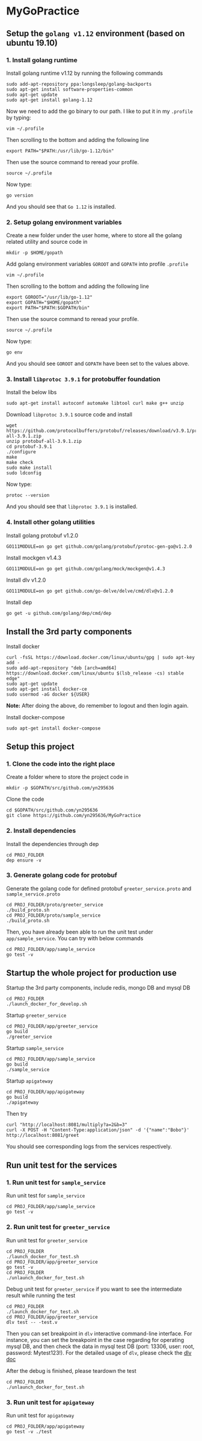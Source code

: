 # MyGoPractice

## Setup the `golang v1.12` environment (based on ubuntu 19.10)

### 1. Install golang runtime
Install golang runtime v1.12 by running the following commands
```
sudo add-apt-repository ppa:longsleep/golang-backports
sudo apt-get install software-properties-common
sudo apt-get update 
sudo apt-get install golang-1.12
```
Now we need to add the go binary to our path. I like to put it in my `.profile` by typing:
```
vim ~/.profile
```
Then scrolling to the bottom and adding the following line
```
export PATH="$PATH:/usr/lib/go-1.12/bin"
```
Then use the source command to reread your profile.
```
source ~/.profile
```
Now type:
```
go version
```
And you should see that `Go 1.12` is installed.

### 2. Setup golang environment variables
Create a new folder under the user home, where to store all the golang related utility and source code in
```
mkdir -p $HOME/gopath
```
Add golang environment variables `GOROOT` and `GOPATH` into profile `.profile`
```
vim ~/.profile
```
Then scrolling to the bottom and adding the following line
```
export GOROOT="/usr/lib/go-1.12"
export GOPATH="$HOME/gopath"
export PATH="$PATH:$GOPATH/bin"
```
Then use the source command to reread your profile.
```
source ~/.profile
```
Now type:
```
go env
```
And you should see `GOROOT` and `GOPATH` have been set to the values above.

### 3. Install `libprotoc 3.9.1` for protobuffer foundation
Install the below libs
```
sudo apt-get install autoconf automake libtool curl make g++ unzip
```
Download `libprotoc 3.9.1` source code and install
```
wget https://github.com/protocolbuffers/protobuf/releases/download/v3.9.1/protobuf-all-3.9.1.zip
unzip protobuf-all-3.9.1.zip
cd protobuf-3.9.1
./configure
make
make check
sudo make install
sudo ldconfig
```
Now type:
```
protoc --version
```
And you should see that `libprotoc 3.9.1` is installed.

### 4. Install other golang utilities
Install golang protobuf v1.2.0
```
GO111MODULE=on go get github.com/golang/protobuf/protoc-gen-go@v1.2.0
```
Install mockgen v1.4.3
```
GO111MODULE=on go get github.com/golang/mock/mockgen@v1.4.3
```
Install dlv v1.2.0
```
GO111MODULE=on go get github.com/go-delve/delve/cmd/dlv@v1.2.0
```
Install dep
```
go get -u github.com/golang/dep/cmd/dep
```

## Install the 3rd party components

Install docker
```
curl -fsSL https://download.docker.com/linux/ubuntu/gpg | sudo apt-key add -
sudo add-apt-repository "deb [arch=amd64] https://download.docker.com/linux/ubuntu $(lsb_release -cs) stable edge"
sudo apt-get update
sudo apt-get install docker-ce
sudo usermod -aG docker ${USER}
```
**Note:** After doing the above, do remember to logout and then login again.

Install docker-compose
```
sudo apt-get install docker-compose
```

## Setup this project

### 1. Clone the code into the right place
Create a folder where to store the project code in
```
mkdir -p $GOPATH/src/github.com/yn295636
```
Clone the code
```
cd $GOPATH/src/github.com/yn295636
git clone https://github.com/yn295636/MyGoPractice
```

### 2. Install dependencies
Install the dependencies through dep
```
cd PROJ_FOLDER
dep ensure -v
```

### 3. Generate golang code for protobuf
Generate the golang code for defined protobuf `greeter_service.proto` and `sample_service.proto`
```
cd PROJ_FOLDER/proto/greeter_service
./build_proto.sh
cd PROJ_FOLDER/proto/sample_service
./build_proto.sh
```
Then, you have already been able to run the unit test under `app/sample_service`. You can try with below commands
```
cd PROJ_FOLDER/app/sample_service
go test -v
```

## Startup the whole project for production use

Startup the 3rd party components, include redis, mongo DB and mysql DB
```
cd PROJ_FOLDER
./launch_docker_for_develop.sh
```
Startup `greeter_service`
```
cd PROJ_FOLDER/app/greeter_service
go build
./greeter_service
```
Startup `sample_service`
```
cd PROJ_FOLDER/app/sample_service
go build
./sample_service
```
Startup `apigateway`
```
cd PROJ_FOLDER/app/apigateway
go build
./apigateway
```
Then try
```
curl "http://localhost:8081/multiply?a=2&b=3"
curl -X POST -H "Content-Type:application/json" -d '{"name":"Bobo"}' http://localhost:8081/greet
```
You should see corresponding logs from the services respectively.

## Run unit test for the services

### 1. Run unit test for `sample_service`
Run unit test for `sample_service`
```
cd PROJ_FOLDER/app/sample_service
go test -v
```

### 2. Run unit test for `greeter_service`
Run unit test for `greeter_service`
```
cd PROJ_FOLDER
./launch_docker_for_test.sh
cd PROJ_FOLDER/app/greeter_service
go test -v
cd PROJ_FOLDER
./unlaunch_docker_for_test.sh
```
Debug unit test for `greeter_service` if you want to see the intermediate result while running the test
```
cd PROJ_FOLDER
./launch_docker_for_test.sh
cd PROJ_FOLDER/app/greeter_service
dlv test -- -test.v
```
Then you can set breakpoint in `dlv` interactive command-line interface. For instance, you can set the breakpoint in the case regarding for operating mysql DB, and then check the data in mysql test DB (port: 13306, user: root, password: Mytest123!). For the detailed usage of `dlv`, please check the [dlv doc](https://github.com/go-delve/delve/blob/master/Documentation/cli/README.md)

After the debug is finished, please teardown the test
```
cd PROJ_FOLDER
./unlaunch_docker_for_test.sh
```

### 3. Run unit test for `apigateway`
Run unit test for `apigateway`
```
cd PROJ_FOLDER/app/apigateway
go test -v ./test
```